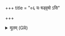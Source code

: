 +++
title = "०६ यः षड्वृषो ऽसि"

+++
<details><summary>मूलम् (GR)</summary>

यः षड्वृषो ऽसि  
(…) ॥ +++(see 1b)+++
</details>